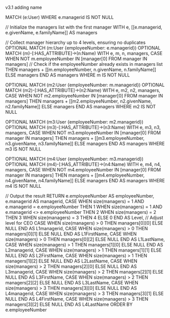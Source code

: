 v3.1 adding name

MATCH (e:User)
WHERE e.managerid IS NOT NULL

// Initialize the managers list with the first manager
WITH e, [[e.managerid, e.givenName, e.familyName]] AS managers

// Collect manager hierarchy up to 4 levels, ensuring no duplicates
OPTIONAL MATCH (m:User {employeeNumber: e.managerid})
OPTIONAL MATCH (m)-[:HAS_ATTRIBUTE]->(n:Name)
WITH e, m, n, managers, 
     CASE 
         WHEN NOT m.employeeNumber IN [manager[0] FROM manager IN managers]  // Check if the employeeNumber already exists in managers list
         THEN managers + [[m.employeeNumber, n.givenName, n.familyName]] 
         ELSE managers 
     END AS managers
WHERE m IS NOT NULL

OPTIONAL MATCH (m2:User {employeeNumber: m.managerid})
OPTIONAL MATCH (m2)-[:HAS_ATTRIBUTE]->(n2:Name)
WITH e, m2, n2, managers, 
     CASE 
         WHEN NOT m2.employeeNumber IN [manager[0] FROM manager IN managers] 
         THEN managers + [[m2.employeeNumber, n2.givenName, n2.familyName]] 
         ELSE managers 
     END AS managers
WHERE m2 IS NOT NULL

OPTIONAL MATCH (m3:User {employeeNumber: m2.managerid})
OPTIONAL MATCH (m3)-[:HAS_ATTRIBUTE]->(n3:Name)
WITH e, m3, n3, managers, 
     CASE 
         WHEN NOT m3.employeeNumber IN [manager[0] FROM manager IN managers] 
         THEN managers + [[m3.employeeNumber, n3.givenName, n3.familyName]] 
         ELSE managers 
     END AS managers
WHERE m3 IS NOT NULL

OPTIONAL MATCH (m4:User {employeeNumber: m3.managerid})
OPTIONAL MATCH (m4)-[:HAS_ATTRIBUTE]->(n4:Name)
WITH e, m4, n4, managers, 
     CASE 
         WHEN NOT m4.employeeNumber IN [manager[0] FROM manager IN managers] 
         THEN managers + [[m4.employeeNumber, n4.givenName, n4.familyName]] 
         ELSE managers 
     END AS managers
WHERE m4 IS NOT NULL

// Output the result
RETURN e.employeeNumber AS employeeNumber, 
       e.managerid AS managerid,
       CASE 
           WHEN size(managers) = 1 AND e.managerid = e.employeeNumber THEN 1 
           WHEN size(managers) = 1 AND e.managerid <> e.employeeNumber THEN 2
           WHEN size(managers) = 2 THEN 3
           WHEN size(managers) = 3 THEN 4
           ELSE 0 
       END AS Level,  // Adjust level for CEO
       CASE WHEN size(managers) > 0 THEN managers[0][0] ELSE NULL END AS L1managerid,
       CASE WHEN size(managers) > 0 THEN managers[0][1] ELSE NULL END AS L1FirstName,
       CASE WHEN size(managers) > 0 THEN managers[0][2] ELSE NULL END AS L1LastName,
       CASE WHEN size(managers) > 1 THEN managers[1][0] ELSE NULL END AS L2managerid,
       CASE WHEN size(managers) > 1 THEN managers[1][1] ELSE NULL END AS L2FirstName,
       CASE WHEN size(managers) > 1 THEN managers[1][2] ELSE NULL END AS L2LastName,
       CASE WHEN size(managers) > 2 THEN managers[2][0] ELSE NULL END AS L3managerid,
       CASE WHEN size(managers) > 2 THEN managers[2][1] ELSE NULL END AS L3FirstName,
       CASE WHEN size(managers) > 2 THEN managers[2][2] ELSE NULL END AS L3LastName,
       CASE WHEN size(managers) > 3 THEN managers[3][0] ELSE NULL END AS L4managerid,
       CASE WHEN size(managers) > 3 THEN managers[3][1] ELSE NULL END AS L4FirstName,
       CASE WHEN size(managers) > 3 THEN managers[3][2] ELSE NULL END AS L4LastName
ORDER BY e.employeeNumber



